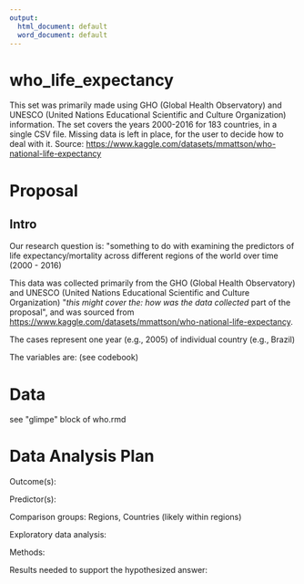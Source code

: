 ```yaml
---
output:
  html_document: default
  word_document: default
---
```

# who_life_expectancy
This set was primarily made using GHO (Global Health Observatory) and UNESCO (United Nations Educational Scientific and Culture Organization) information. The set covers the years 2000-2016 for 183 countries, in a single CSV file. Missing data is left in place, for the user to decide how to deal with it. Source: https://www.kaggle.com/datasets/mmattson/who-national-life-expectancy

# **Proposal**

## **Intro**

Our research question is: "something to do with examining the predictors of life expectancy/mortality across different regions of the world over time (2000 - 2016)

This data was collected primarily from the GHO (Global Health Observatory) and UNESCO (United Nations Educational Scientific and Culture Organization) "*this might cover the: how was the data collected* part of the proposal", and was sourced from https://www.kaggle.com/datasets/mmattson/who-national-life-expectancy.

The cases represent one year (e.g., 2005) of individual country (e.g., Brazil)

The variables are: (see codebook)


# **Data**

see "glimpe" block of who.rmd

# **Data Analysis Plan**

Outcome(s):

Predictor(s):

Comparison groups: Regions, Countries (likely within regions)

Exploratory data analysis:

Methods: 

Results needed to support the hypothesized answer:
